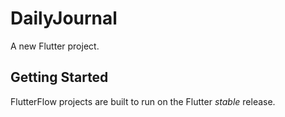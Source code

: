 # DailyJournal

A new Flutter project.

## Getting Started

FlutterFlow projects are built to run on the Flutter _stable_ release.
